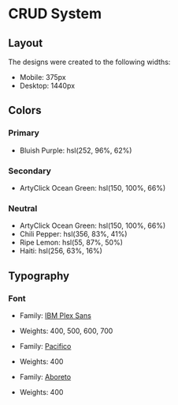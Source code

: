# CRUD System

## Layout

The designs were created to the following widths:

-   Mobile: 375px
-   Desktop: 1440px

## Colors

### Primary

-   Bluish Purple: hsl(252, 96%, 62%)

### Secondary

-   ArtyClick Ocean Green: hsl(150, 100%, 66%)

### Neutral

-   ArtyClick Ocean Green: hsl(150, 100%, 66%)
-   Chili Pepper: hsl(356, 83%, 41%)
-   Ripe Lemon: hsl(55, 87%, 50%)
-   Haiti: hsl(256, 63%, 16%)

## Typography

### Font

-   Family: [IBM Plex Sans](https://fonts.google.com/specimen/IBM+Plex+Sans)
-   Weights: 400, 500, 600, 700

-   Family: [Pacifico](https://fonts.google.com/specimen/Pacifico)
-   Weights: 400

-   Family: [Aboreto](https://fonts.google.com/specimen/Aboreto)
-   Weights: 400
